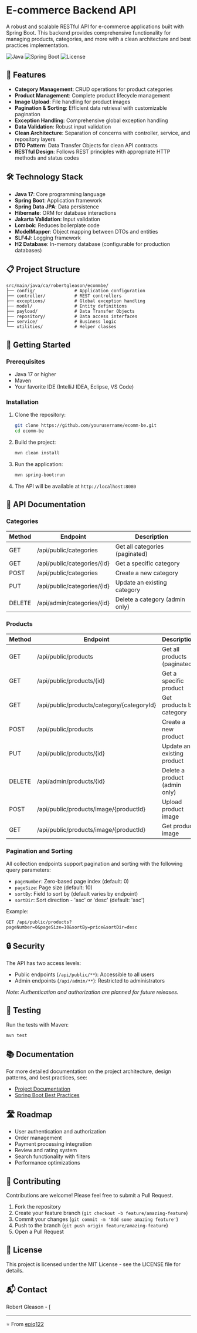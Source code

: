 # E-commerce Backend API

A robust and scalable RESTful API for e-commerce applications built with Spring Boot. This backend provides
comprehensive functionality for managing products, categories, and more with a clean architecture and best practices
implementation.

![Java](https://img.shields.io/badge/Java-17-orange)
![Spring Boot](https://img.shields.io/badge/Spring%20Boot-3.1-brightgreen)
![License](https://img.shields.io/badge/license-MIT-blue)

## 🌟 Features

- **Category Management**: CRUD operations for product categories
- **Product Management**: Complete product lifecycle management
- **Image Upload**: File handling for product images
- **Pagination & Sorting**: Efficient data retrieval with customizable pagination
- **Exception Handling**: Comprehensive global exception handling
- **Data Validation**: Robust input validation
- **Clean Architecture**: Separation of concerns with controller, service, and repository layers
- **DTO Pattern**: Data Transfer Objects for clean API contracts
- **RESTful Design**: Follows REST principles with appropriate HTTP methods and status codes

## 🛠️ Technology Stack

- **Java 17**: Core programming language
- **Spring Boot**: Application framework
- **Spring Data JPA**: Data persistence
- **Hibernate**: ORM for database interactions
- **Jakarta Validation**: Input validation
- **Lombok**: Reduces boilerplate code
- **ModelMapper**: Object mapping between DTOs and entities
- **SLF4J**: Logging framework
- **H2 Database**: In-memory database (configurable for production databases)

## 📋 Project Structure

```
src/main/java/ca/robertgleason/ecommbe/
├── config/               # Application configuration
├── controller/           # REST controllers
├── exceptions/           # Global exception handling
├── model/                # Entity definitions
├── payload/              # Data Transfer Objects
├── repository/           # Data access interfaces
├── service/              # Business logic
└── utilities/            # Helper classes
```

## 🚀 Getting Started

### Prerequisites

- Java 17 or higher
- Maven
- Your favorite IDE (IntelliJ IDEA, Eclipse, VS Code)

### Installation

1. Clone the repository:
   ```bash
   git clone https://github.com/yourusername/ecomm-be.git
   cd ecomm-be
   ```

2. Build the project:
   ```bash
   mvn clean install
   ```

3. Run the application:
   ```bash
   mvn spring-boot:run
   ```

4. The API will be available at `http://localhost:8080`

## 📝 API Documentation

### Categories

| Method | Endpoint                    | Description                    |
|--------|-----------------------------|--------------------------------|
| GET    | /api/public/categories      | Get all categories (paginated) |
| GET    | /api/public/categories/{id} | Get a specific category        |
| POST   | /api/public/categories      | Create a new category          |
| PUT    | /api/public/categories/{id} | Update an existing category    |
| DELETE | /api/admin/categories/{id}  | Delete a category (admin only) |

### Products

| Method | Endpoint                                   | Description                   |
|--------|--------------------------------------------|-------------------------------|
| GET    | /api/public/products                       | Get all products (paginated)  |
| GET    | /api/public/products/{id}                  | Get a specific product        |
| GET    | /api/public/products/category/{categoryId} | Get products by category      |
| POST   | /api/public/products                       | Create a new product          |
| PUT    | /api/public/products/{id}                  | Update an existing product    |
| DELETE | /api/admin/products/{id}                   | Delete a product (admin only) |
| POST   | /api/public/products/image/{productId}     | Upload product image          |
| GET    | /api/public/products/image/{productId}     | Get product image             |

### Pagination and Sorting

All collection endpoints support pagination and sorting with the following query parameters:

- `pageNumber`: Zero-based page index (default: 0)
- `pageSize`: Page size (default: 10)
- `sortBy`: Field to sort by (default varies by endpoint)
- `sortDir`: Sort direction - 'asc' or 'desc' (default: 'asc')

Example:

```
GET /api/public/products?pageNumber=0&pageSize=10&sortBy=price&sortDir=desc
```

## 🔒 Security

The API has two access levels:

- Public endpoints (`/api/public/**`): Accessible to all users
- Admin endpoints (`/api/admin/**`): Restricted to administrators

*Note: Authentication and authorization are planned for future releases.*

## 🧪 Testing

Run the tests with Maven:

```bash
mvn test
```

## 📚 Documentation

For more detailed documentation on the project architecture, design patterns, and best practices, see:

- [Project Documentation](docs/project-documentation.md)
- [Spring Boot Best Practices](docs/spring-boot-best-practices.md)

## 🛣️ Roadmap

- User authentication and authorization
- Order management
- Payment processing integration
- Review and rating system
- Search functionality with filters
- Performance optimizations

## 🤝 Contributing

Contributions are welcome! Please feel free to submit a Pull Request.

1. Fork the repository
2. Create your feature branch (`git checkout -b feature/amazing-feature`)
3. Commit your changes (`git commit -m 'Add some amazing feature'`)
4. Push to the branch (`git push origin feature/amazing-feature`)
5. Open a Pull Request

## 📄 License

This project is licensed under the MIT License - see the LICENSE file for details.

## 📬 Contact

Robert Gleason - [

---

⭐️ From [epiq122](https://github.com/epiq122)
